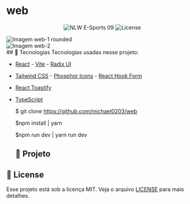 # web

<!DOCTYPE html>
<html>
<body>

<p align="center">
  <img src="https://img.shields.io/badge/NLW-09-blueviolet" alt="NLW E-Sports 09" />
  <img  src="https://img.shields.io/badge/license-MIT-blueviolet" alt="License">   
</p>
  
<section> 
  <div>
    <img src="https://github.com/michael0203/web/blob/main/web-1-f-PhotoRoom.png" alt="Imagem web-1 rounded" />
  </div>

  <div>
    <img src="https://github.com/michael0203/web/blob/main/web-2-f-PhotoRoom.png" alt="Imagem web-2" />
  </div>
</section>
  
<section>
 ## 🚀 Tecnologias
Tecnologias usadas nesse projeto:
  
- [React](https://reactjs.org) - [Vite](https://vitejs.dev/) - [Radix UI](https://www.radix-ui.com/)
- [Tailwind CSS](https://tailwindcss.com/) - [Phosphor Icons](https://phosphoricons.com/) - [React Hook Form](https://react-hook-form.com/)
- [React Toastify](https://www.npmjs.com/package/react-toastify)
- [TypeScript](https://www.typescriptlang.org/)
  
  $ git clone https://github.com/michael0203/web
  
  $npm install | yarn
  
  $npm run dev | yarn run dev
  
  ## 📖 Projeto
  
  
</section>

## 📝 License

Esse projeto está sob a licença MIT. Veja o arquivo [LICENSE](LICENSE.md) para mais detalhes.
</body>
</html>
